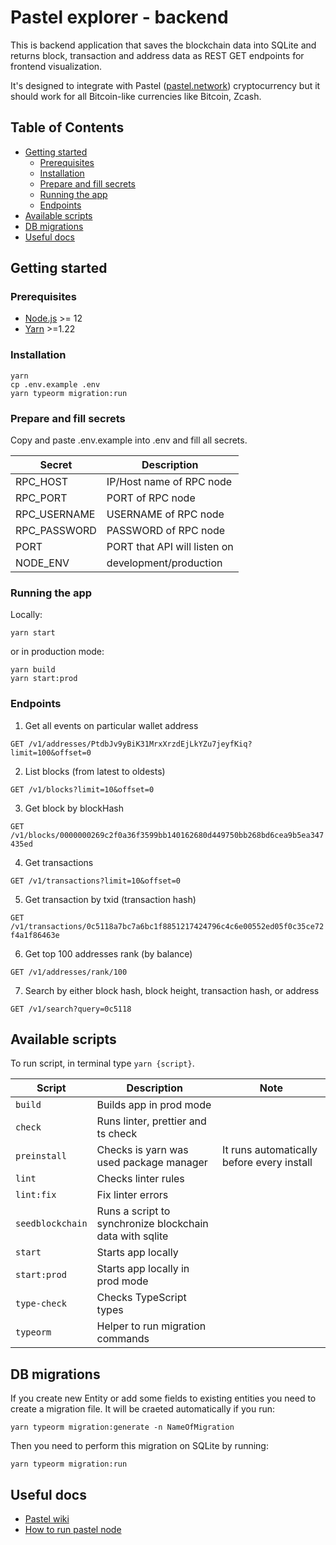 # Pastel explorer - backend

This is backend application that saves the blockchain data into SQLite and returns block, transaction and address data as REST GET endpoints for frontend visualization.

It's designed to integrate with Pastel ([pastel.network](https://pastel.network)) cryptocurrency  but it should work for all Bitcoin-like currencies like Bitcoin, Zcash.



## Table of Contents

- [Getting started](#-getting-started)
  - [Prerequisites](#-prerequisites)
  - [Installation](#-installation)
  - [Prepare and fill secrets](#-prepare-and-fill-secrets)
  - [Running the app](#-running-the-app)
  - [Endpoints](#-endpoints)
- [Available scripts](#-available-scripts)
- [DB migrations](#-db-migrations)
- [Useful docs](#-useful-docs)

## Getting started

### Prerequisites

- [Node.js](https://nodejs.org/en/) >= 12
- [Yarn](https://classic.yarnpkg.com/lang/en/) >=1.22

### Installation

```shell script
yarn
cp .env.example .env
yarn typeorm migration:run
```

### Prepare and fill secrets

Copy and paste .env.example into .env and fill all secrets.

| Secret                      | Description                  |
| --------------------------- | ---------------------------- |
| RPC_HOST                    | IP/Host name of RPC node     |
| RPC_PORT                    | PORT of RPC node             |
| RPC_USERNAME                | USERNAME of RPC node         |
| RPC_PASSWORD                | PASSWORD of RPC node         |
| PORT                        | PORT that API will listen on |
| NODE_ENV                    | development/production       |

### Running the app

Locally:
```shell script
yarn start
```

or in production mode:

```shell script
yarn build
yarn start:prod
```


### Endpoints

1. Get all events on particular wallet address

`GET /v1/addresses/PtdbJv9yBiK31MrxXrzdEjLkYZu7jeyfKiq?limit=100&offset=0`

2. List blocks (from latest to oldests)

`GET /v1/blocks?limit=10&offset=0`

3. Get block by blockHash

`GET /v1/blocks/0000000269c2f0a36f3599bb140162680d449750bb268bd6cea9b5ea347435ed`

4. Get transactions

`GET /v1/transactions?limit=10&offset=0`

5. Get transaction by txid (transaction hash)

`GET /v1/transactions/0c5118a7bc7a6bc1f8851217424796c4c6e00552ed05f0c35ce72f4a1f86463e`

6. Get top 100 addresses rank (by balance)

`GET /v1/addresses/rank/100`

7. Search by either block hash, block height, transaction hash, or address

`GET /v1/search?query=0c5118`

## Available scripts

To run script, in terminal type `yarn {script}`.

| Script                            | Description                                                      | Note                                         |
| --------------------------------- | ---------------------------------------------------------------- | -------------------------------------------- |
| `build`                           | Builds app in prod mode                                          |                                              |
| `check`                           | Runs linter, prettier and ts check                               |                                              |
| `preinstall`                      | Checks is yarn was used package manager                          | It runs automatically before every install   |
| `lint`                            | Checks linter rules                                              |                                              |
| `lint:fix`                        | Fix linter errors                                                |                                              |
| `seedblockchain`                  | Runs a script to synchronize blockchain data with sqlite         |                                              |
| `start`                           | Starts app locally                                               |                                              |
| `start:prod`                      | Starts app locally in prod mode                                  |                                              |
| `type-check`                      | Checks TypeScript types                                          |                                              |
| `typeorm       `                  | Helper to run migration commands                                 |                                              |
## DB migrations

If you create new Entity or add some fields to existing entities you need to create a migration file. It will be craeted automatically if you run:

```shell script
yarn typeorm migration:generate -n NameOfMigration
```

Then you need to perform this migration on SQLite by running:

```shell script
yarn typeorm migration:run
```


## Useful docs

- [Pastel wiki](http://pastel.wiki/en/home/)
- [How to run pastel node](http://pastel.wiki/en/home/how-to-start-mn)



